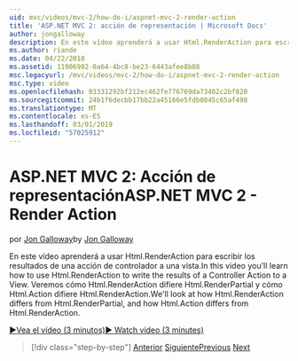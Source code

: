 ```yaml
---
uid: mvc/videos/mvc-2/how-do-i/aspnet-mvc-2-render-action
title: 'ASP.NET MVC 2: acción de representación | Microsoft Docs'
author: jongalloway
description: En este vídeo aprenderá a usar Html.RenderAction para escribir los resultados de una acción de controlador a una vista. Veremos cómo Html.RenderAction difiere fr...
ms.author: riande
ms.date: 04/22/2010
ms.assetid: 11906982-0a64-4bc8-be23-6443afee8b88
msc.legacyurl: /mvc/videos/mvc-2/how-do-i/aspnet-mvc-2-render-action
msc.type: video
ms.openlocfilehash: 03331292bf212ec462fe776769da73402c2bf820
ms.sourcegitcommit: 24b1f6decbb17bb22a45166e5fdb0845c65af498
ms.translationtype: MT
ms.contentlocale: es-ES
ms.lasthandoff: 03/01/2019
ms.locfileid: "57025912"
---
```

<a name="aspnet-mvc-2---render-action"></a><span data-ttu-id="5ec70-104">ASP.NET MVC 2: Acción de representación</span><span class="sxs-lookup"><span data-stu-id="5ec70-104">ASP.NET MVC 2 - Render Action</span></span>
====================
<span data-ttu-id="5ec70-105">por [Jon Galloway](https://github.com/jongalloway)</span><span class="sxs-lookup"><span data-stu-id="5ec70-105">by [Jon Galloway](https://github.com/jongalloway)</span></span>

<span data-ttu-id="5ec70-106">En este vídeo aprenderá a usar Html.RenderAction para escribir los resultados de una acción de controlador a una vista.</span><span class="sxs-lookup"><span data-stu-id="5ec70-106">In this video you'll learn how to use Html.RenderAction to write the results of a Controller Action to a View.</span></span> <span data-ttu-id="5ec70-107">Veremos cómo Html.RenderAction difiere Html.RenderPartial y cómo Html.Action difiere Html.RenderAction.</span><span class="sxs-lookup"><span data-stu-id="5ec70-107">We'll look at how Html.RenderAction differs from Html.RenderPartial, and how Html.Action differs from Html.RenderAction.</span></span>

[<span data-ttu-id="5ec70-108">&#9654;Vea el vídeo (3 minutos)</span><span class="sxs-lookup"><span data-stu-id="5ec70-108">&#9654; Watch video (3 minutes)</span></span>](https://channel9.msdn.com/Blogs/ASP-NET-Site-Videos/aspnet-mvc-2-render-action)

> [!div class="step-by-step"]
> <span data-ttu-id="5ec70-109">[Anterior](aspnet-mvc-2-areas.md)
> [Siguiente](5-minute-introduction-to-aspnet-mvc.md)</span><span class="sxs-lookup"><span data-stu-id="5ec70-109">[Previous](aspnet-mvc-2-areas.md)
[Next](5-minute-introduction-to-aspnet-mvc.md)</span></span>
